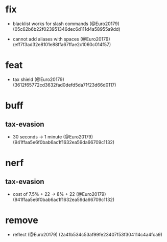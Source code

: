 # fix

* blacklist works for slash commands (@Euro20179) (05c62b6b22f023951346dec6d111d4a58955a9dd)

* cannot add aliases with spaces (@Euro20179) (eff7f3ad32e8101e88ffa67ffae2c1060c014f57)


# feat

* tax shield (@Euro20179) (3612f65772cd3632fad0defd5da71f23d66d0117)


# buff

## tax-evasion

* 30 seconds -> 1 minute (@Euro20179) (941ffaa5e6f0bab6ac1f1632ea59da66709c1132)


# nerf

## tax-evasion

* cost of 7.5% + 22 -> 8% + 22 (@Euro20179) (941ffaa5e6f0bab6ac1f1632ea59da66709c1132)


# remove

* reflect (@Euro20179) (2a41b534c53af99fe23407f53f304114c4a4fca9)


